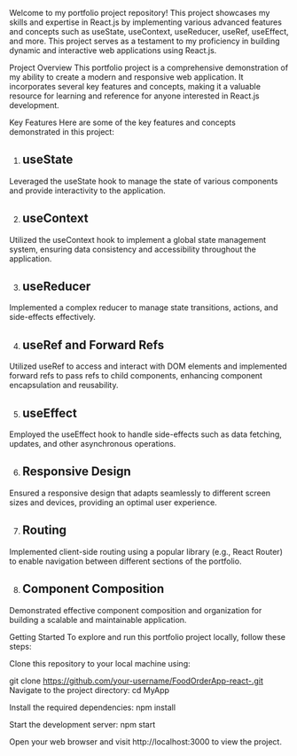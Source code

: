 Welcome to my portfolio project repository! This project showcases my skills and expertise in React.js by implementing various advanced features and concepts such as useState, useContext, useReducer, useRef, useEffect, and more. This project serves as a testament to my proficiency in building dynamic and interactive web applications using React.js.

Project Overview
This portfolio project is a comprehensive demonstration of my ability to create a modern and responsive web application. It incorporates several key features and concepts, making it a valuable resource for learning and reference for anyone interested in React.js development.

Key Features
Here are some of the key features and concepts demonstrated in this project:

1. ## **useState**
Leveraged the useState hook to manage the state of various components and provide interactivity to the application.

2. ## **useContext**
Utilized the useContext hook to implement a global state management system, ensuring data consistency and accessibility throughout the application.

3. ## **useReducer**
Implemented a complex reducer to manage state transitions, actions, and side-effects effectively.

4. ## **useRef and Forward Refs**
Utilized useRef to access and interact with DOM elements and implemented forward refs to pass refs to child components, enhancing component encapsulation and reusability.

5. ## **useEffect**
Employed the useEffect hook to handle side-effects such as data fetching, updates, and other asynchronous operations.

6. ## **Responsive Design**
Ensured a responsive design that adapts seamlessly to different screen sizes and devices, providing an optimal user experience.

7. ## **Routing**
Implemented client-side routing using a popular library (e.g., React Router) to enable navigation between different sections of the portfolio.

8. ## **Component Composition**
Demonstrated effective component composition and organization for building a scalable and maintainable application.

Getting Started
To explore and run this portfolio project locally, follow these steps:

Clone this repository to your local machine using:

git clone https://github.com/your-username/FoodOrderApp-react-.git
Navigate to the project directory:
cd MyApp

Install the required dependencies:
npm install

Start the development server:
npm start

Open your web browser and visit http://localhost:3000 to view the project.
